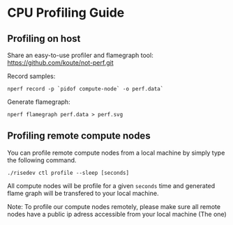 # CPU Profiling Guide

## Profiling on host
Share an easy-to-use profiler and flamegraph tool: https://github.com/koute/not-perf.git

Record samples:

```shell
nperf record -p `pidof compute-node` -o perf.data`
```

Generate flamegraph: 

```shell
nperf flamegraph perf.data > perf.svg
```

## Profiling remote compute nodes
You can profile remote compute nodes from a local machine by simply type the following command.
```shell
./risedev ctl profile --sleep [seconds]
```
All compute nodes will be profile for a given `seconds` time and generated flame graph will be transfered to your local machine.

Note: To profile our compute nodes remotely, please make sure all remote nodes have a public ip adress accessible from your local machine (The one)
